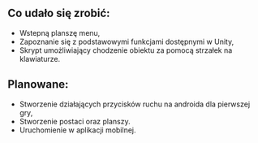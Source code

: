 ## Co udało się zrobić:

* Wstepną planszę menu,
* Zapoznanie się z podstawowymi funkcjami dostępnymi w Unity,
* Skrypt umożliwiający chodzenie obiektu za pomocą strzałek na klawiaturze.

## Planowane:

* Stworzenie działających przycisków ruchu na androida dla pierwszej gry,
* Stworzenie postaci oraz planszy. 
* Uruchomienie w aplikacji mobilnej.
